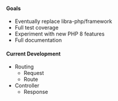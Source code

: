 #### Goals
- Eventually replace libra-php/framework
- Full test coverage
- Experiment with new PHP 8 features
- Full documentation

#### Current Development
- Routing
  - Request
  - Route
- Controller
  - Response
